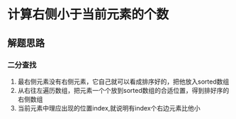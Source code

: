 # 计算右侧小于当前元素的个数

## 解题思路

### 二分查找

1. 最右侧元素没有右侧元素，它自己就可以看成排序好的，把他放入sorted数组
2. 从右往左遍历数组，把元素一个个放到sorted数组的合适位置，得到排好序的右侧数组
3. 当前元素中理应出现的位置index,就说明有index个右边元素比他小
